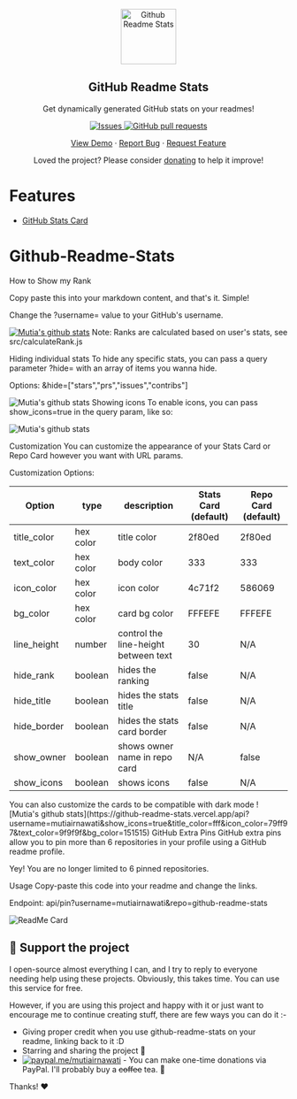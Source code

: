 <p align="center">
 <img width="100px" src="https://res.cloudinary.com/anuraghazra/image/upload/v1594908242/logo_ccswme.svg" align="center" alt="Github Readme Stats" /> 
 <h2 align="center">GitHub Readme Stats</h2>
 <p align="center">Get dynamically generated GitHub stats on your readmes!</p>
</p>
<p align="center">
    <a href="https://github.com/mutiairnawati/Github-readme-stats/actions">
    <a href="https://github.com/mutiairnawati/github-readme-stats/issues">
      <img alt="Issues" src="https://img.shields.io/github/issues/mutiairnawati/github-readme-stats?color=0088ff" />
    </a>
    <a href="https://github.com/mutiairnawati/github-readme-stats/pulls">
      <img alt="GitHub pull requests" src="https://img.shields.io/github/issues-pr/mutiairnawati/github-readme-stats?color=0088ff" />
    </a>
  </p>

  <p align="center">
    <a href="#demo">View Demo</a>
    ·
    <a href="https://github.com/mutiairnawati/github-readme-stats/issues">Report Bug</a>
    ·
    <a href="https://github.com/mutiairnawati/github-readme-stats/issues">Request Feature</a>
  </p>
</p>
<p align="center">Loved the project? Please consider <a href="https://www.paypal.me/mutiairnawati">donating</a> to help it improve!

# Features

- [GitHub Stats Card](#github-stats-card)

# Github-Readme-Stats
How to Show my Rank

Copy paste this into your markdown content, and that's it. Simple!

Change the ?username= value to your GitHub's username.

[![Mutia's github stats](https://Github-readme-stats.vercel.app/api?username=mutiairnawati)](https://github.com/mutiairnawati/Github-readme-stats)
Note: Ranks are calculated based on user's stats, see src/calculateRank.js

Hiding individual stats
To hide any specific stats, you can pass a query parameter ?hide= with an array of items you wanna hide.

Options: &hide=["stars","prs","issues","contribs"]

![Mutia's github stats](https://github-readme-stats.vercel.app/api?username=mutiairnawati&hide=["contribs","prs"])
Showing icons
To enable icons, you can pass show_icons=true in the query param, like so:

![Mutia's github stats](https://github-readme-stats.vercel.app/api?username=mutiairnawati&show_icons=true)

Customization
You can customize the appearance of your Stats Card or Repo Card however you want with URL params.

Customization Options:

| Option      | type      | description                          | Stats Card (default) | Repo Card (default) |
| ----------- | --------- | ------------------------------------ | -------------------- | ------------------- |
| title_color | hex color | title color                          | 2f80ed               | 2f80ed              |
| text_color  | hex color | body color                           | 333                  | 333                 |
| icon_color  | hex color | icon color                           | 4c71f2               | 586069              |
| bg_color    | hex color | card bg color                        | FFFEFE               | FFFEFE              |
| line_height | number    | control the line-height between text | 30                   | N/A                 |
| hide_rank   | boolean   | hides the ranking                    | false                | N/A                 |
| hide_title  | boolean   | hides the stats title                | false                | N/A                 |
| hide_border | boolean   | hides the stats card border          | false                | N/A                 |
| show_owner  | boolean   | shows owner name in repo card        | N/A                  | false               |
| show_icons  | boolean   | shows icons                          | false                | N/A                 |
<p>
You can also customize the cards to be compatible with dark mode
![Mutia's github stats](https://github-readme-stats.vercel.app/api?username=mutiairnawati&show_icons=true&title_color=fff&icon_color=79ff97&text_color=9f9f9f&bg_color=151515)
GitHub Extra Pins
GitHub extra pins allow you to pin more than 6 repositories in your profile using a GitHub readme profile.

Yey! You are no longer limited to 6 pinned repositories.

Usage
Copy-paste this code into your readme and change the links.

Endpoint: api/pin?username=mutiairnawati&repo=github-readme-stats

![ReadMe Card](https://github-readme-stats.vercel.app/api/pin/?username=mutiairnawati&repo=github-readme-stats)

## :sparkling_heart: Support the project

I open-source almost everything I can, and I try to reply to everyone needing help using these projects. Obviously,
this takes time. You can use this service for free.

However, if you are using this project and happy with it or just want to encourage me to continue creating stuff, there are few ways you can do it :-

- Giving proper credit when you use github-readme-stats on your readme, linking back to it :D
- Starring and sharing the project :rocket:
- [![paypal.me/mutiairnawati](https://ionicabizau.github.io/badges/paypal.svg)](https://www.paypal.me/mutiairnawati) - You can make one-time donations via PayPal. I'll probably buy a ~~coffee~~ tea. :tea:

Thanks! :heart:
